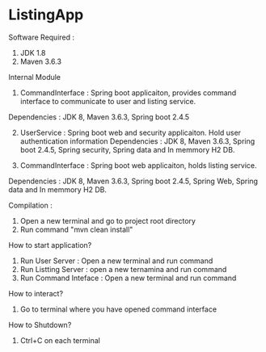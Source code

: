 # ListingApp

Software Required :
1. JDK 1.8
2. Maven 3.6.3

Internal Module

1. CommandInterface : Spring boot applicaiton, provides command interface to communicate to user and listing service.

Dependencies : JDK 8, Maven 3.6.3, Spring boot 2.4.5

2. UserService : Spring boot web and security applicaiton. Hold user authentication information
Dependencies : JDK 8, Maven 3.6.3, Spring boot 2.4.5, Spring security, Spring data and In memmory H2 DB.


3. CommandInterface : Spring boot web applicaiton, holds listing service.

Dependencies : JDK 8, Maven 3.6.3, Spring boot 2.4.5, Spring Web, Spring data and In memmory H2 DB.


Compilation :
1. Open a new terminal and go to project root directory
2. Run command "mvn clean install"

How to start application?

1. Run User Server : Open a new terminal and run command
2. Run Listting Server : open a new ternamina and run command
3. Run Command Inteface : Open a new terminal and run command 

How to interact?
1. Go to terminal where you have opened command interface


How to Shutdown?
1. Ctrl+C on each terminal
